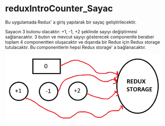 # reduxIntroCounter_Sayac

Bu uygulamada Redux' a giriş yapılarak bir sayaç geliştirilecektir.

Sayacın 3 butonu olacaktır: +1, -1, +2 şeklinde sayıyı değiştirmesi sağlanacaktır.
3 buton ve mevcut sayıyı gösterecek componentle beraber toplam 4 componentten oluşacaktır ve dışarıda bir Redux için Redux storage tutulacaktır.
Bu componentlerin hepsi Redux storage' a bağlanacaktır. 

<img src="images/redux.png" raw=true/>
